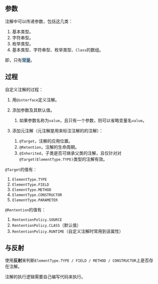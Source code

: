 ## 参数

注解中可以传递参数，包括这几类：

1. 基本类型。
2. 字符串型。
3. 枚举类型。
4. 基本类型、字符串型、枚举类型、`Class`的数组。

即，只有<span style=background:#c2e2ff>常量</span>。



## 过程

自定义注解的过程：

1. 用`@interface`定义注解。

2. 添加参数及其默认值。

   1. 如果参数名称为`value`，且只有一个参数，则可以省略变量名`value`。

3. 添加元注解（元注解是用来标注注解的的注解）：

   1. `@Target`，注解的应用位置。
   2. `@Retention`，注解的生命周期。
   3. `@Inherited`，子类是否可继承父类的注解，且仅针对对`@Target(ElementType.TYPE)`类型的注解有效。

`@Target`的值有：

1. `ElementType.TYPE`
2. `ElementType.FIELD`
3. `ElementType.METHOD`
4. `ElementType.CONSTRUCTOR`
5. `ElementType.PARAMETER`

`@Rentention`的值有：

1. `RententionPolicy.SOURCE`
2. `RententionPolicy.CLASS`（默认值）
3. `RententionPolicy.RUNTIME`（自定义注解时常用到该属性）



## 与反射

使用**反射**来判断`ElementType.TYPE / FIELD / METHOD / CONSTRUCTOR`上是否存在注解。

注解的执行逻辑需要自己编写代码来执行。

